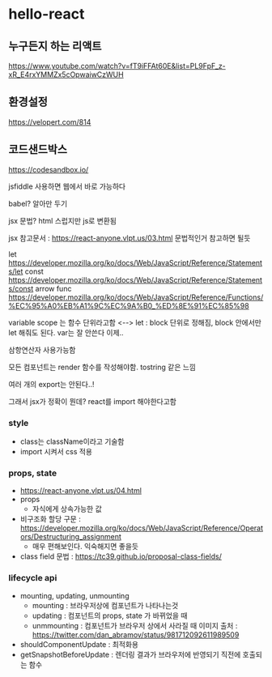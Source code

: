 # hello-react


## 누구든지 하는 리액트
https://www.youtube.com/watch?v=fT9iFFAt60E&list=PL9FpF_z-xR_E4rxYMMZx5cOpwaiwCzWUH

## 환경설정
https://velopert.com/814

## 코드샌드박스
https://codesandbox.io/


jsfiddle 사용하면 웹에서 바로 가능하다

babel? 알아만 두기

jsx 문법? html 스럽지만 js로 변환됨

jsx 참고문서 : https://react-anyone.vlpt.us/03.html
문법적인거 참고하면 될듯

let https://developer.mozilla.org/ko/docs/Web/JavaScript/Reference/Statements/let
const https://developer.mozilla.org/ko/docs/Web/JavaScript/Reference/Statements/const
arrow func https://developer.mozilla.org/ko/docs/Web/JavaScript/Reference/Functions/%EC%95%A0%EB%A1%9C%EC%9A%B0_%ED%8E%91%EC%85%98

variable scope 는 함수 단위라고함 <--> let : block 단위로 정해짐, block 안에서만 let 해줘도 된다. var는 잘 안쓴다 이제..

삼항연산자 사용가능함

모든 컴포넌트는 render 함수를 작성해야함. tostring 같은 느낌

여러 개의 export는 안된다..!

그래서 jsx가 정확이 뭔데? react를 import 해야한다고함


### style
- class는 className이라고 기술함
- import 시켜서 css 적용

### props, state
- https://react-anyone.vlpt.us/04.html
- props 
  - 자식에게 상속가능한 값
- 비구조화 할당 구문 : https://developer.mozilla.org/ko/docs/Web/JavaScript/Reference/Operators/Destructuring_assignment
  - 매우 편해보인다. 익숙해지면 좋을듯
- class field 문법 : https://tc39.github.io/proposal-class-fields/

### lifecycle api
- mounting, updating, unmounting
  - mounting : 브라우저상에 컴포넌트가 나타나는것
  - updating : 컴포넌트의 props, state 가 바뀌었을 때
  - unmmounting : 컴포넌트가 브라우저 상에서 사라질 때
이미지 출처 : https://twitter.com/dan_abramov/status/981712092611989509
- shouldComponentUpdate : 최적화용
- getSnapshotBeforeUpdate : 렌더링 결과가 브라우저에 반영되기 직전에 호출되는 함수
